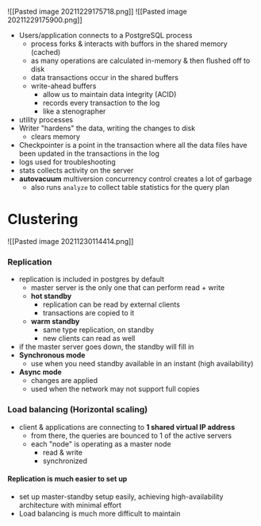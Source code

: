 ![[Pasted image 20211229175718.png]]
![[Pasted image 20211229175900.png]]
- Users/application connects to a PostgreSQL process
    - process forks & interacts with buffors in the shared memory (cached)
    - as many operations are calculated in-memory & then flushed off to disk
    - data transactions occur in the shared buffers
    - write-ahead buffers
        - allow us to maintain data integrity (ACID)
        - records every transaction to the log
        - like a stenographer
- utility processes
- Writer "hardens" the data, writing the changes to disk
    - clears memory
- Checkpointer is a point in the transaction where all the data files have been updated in the transactions in the log
- logs used for troubleshooting
- stats collects activity on the server
- **autovacuum** multiversion concurrency control creates a lot of garbage
    - also runs `analyze` to collect table statistics for the query plan

# Clustering
![[Pasted image 20211230114414.png]]
### Replication
- replication is included in postgres by default
    - master server is the only one that can perform read + write
    - **hot standby**
        - replication can be read by external clients
        - transactions are copied to it
    - **warm standby**
        - same type replication, on standby
        - new clients can read as well
- if the master server goes down, the standby will fill in
- **Synchronous mode**
    - use when you need standby available in an instant (high availability)
- **Async mode**
    - changes are applied 
    - used when the network may not support full copies

### Load balancing (Horizontal scaling)
- client & applications are connecting to **1 shared virtual IP address**
    - from there, the queries are bounced to 1 of the active servers
    - each "node" is operating as a master node
        - read & write
        - synchronized

#### Replication is much easier to set up
- set up master-standby setup easily, achieving high-availability architecture with minimal effort
- Load balancing is much more difficult to maintain